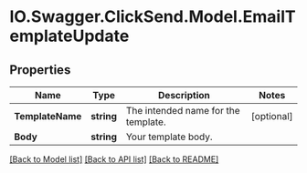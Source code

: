 # IO.Swagger.ClickSend.Model.EmailTemplateUpdate
## Properties

Name | Type | Description | Notes
------------ | ------------- | ------------- | -------------
**TemplateName** | **string** | The intended name for the template. | [optional] 
**Body** | **string** | Your template body. | 

[[Back to Model list]](../README.md#documentation-for-models) [[Back to API list]](../README.md#documentation-for-api-endpoints) [[Back to README]](../README.md)

